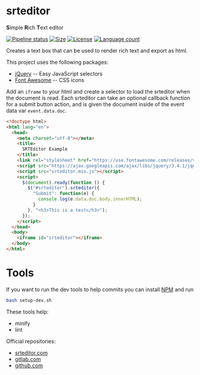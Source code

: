 # srteditor

**S**imple **R**ich **T**ext editor

[![Pipeline status](https://gitlab.com/joshraphael/srteditor/badges/master/pipeline.svg)](https://gitlab.com/joshraphael/srteditor/commits/master) [![Size](https://img.shields.io/github/repo-size/joshraphael/srteditor.svg)](https://github.com/joshraphael/srteditor/archive/master.zip) [![License](https://img.shields.io/github/license/joshraphael/srteditor.svg)](https://choosealicense.com/licenses/mit/) [![Language count](https://img.shields.io/github/languages/count/joshraphael/srteditor.svg)](https://gitlab.com/joshraphael/srteditor/graphs/master/charts)

Creates a text box that can be used to render rich text and export as html.

This project uses the following packages:
* [jQuery](http://jquery.com) -- Easy JavaScript selectors
* [Font Awesome](https://fontawesome.com) -- CSS icons


Add an `iframe` to your html and create a selector to load the srteditor when the document is read. Each srteditor can take an optional callback function for a submit button action, and is given the document inside of the event data var `event.data.doc`.

```html
<!doctype html>
<html lang="en">
  <head>
    <meta charset="utf-8"></meta>
    <title>
      SRTEditor Example
    </title>
    <link rel="stylesheet" href="https://use.fontawesome.com/releases/v5.7.2/css/all.css" crossorigin="anonymous">
    <script src="https://ajax.googleapis.com/ajax/libs/jquery/3.4.1/jquery.min.js"></script>
    <script src="srteditor.min.js"></script>
    <script>
      $(document).ready(function () {
        $("#srteditor").srteditor({
          "Submit": function(e) {
            console.log(e.data.doc.body.innerHTML);
          }
        }, "<h3>This is a test</h3>");
      });
    </script>
  </head>
  <body>
    <iframe id="srteditor"></iframe>
  </body>
</html>
```

# Tools

If you want to run the dev tools to help commits you can install [NPM](https://www.npmjs.com) and run 
```sh
bash setup-dev.sh
```

These tools help:
- minify
- lint

Official repositories:
* [srteditor.com](https://srteditor.com)
* [gitlab.com](https://gitlab.com/joshraphael/srteditor)
* [github.com](https://github.com/joshraphael/srteditor)
